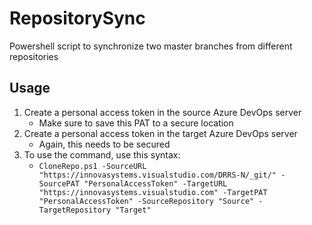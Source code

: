 # RepositorySync
Powershell script to synchronize two master branches from different repositories

## Usage

1. Create a personal access token in the source Azure DevOps server
   - Make sure to save this PAT to a secure location
2. Create a personal access token in the target Azure DevOps server
   - Again, this needs to be secured
3. To use the command, use this syntax:
   - `CloneRepo.ps1 -SourceURL "https://innovasystems.visualstudio.com/DRRS-N/_git/" -SourcePAT "PersonalAccessToken" -TargetURL "https://innovasystems.visualstudio.com" -TargetPAT "PersonalAccessToken" -SourceRepository "Source" - TargetRepository "Target"`
